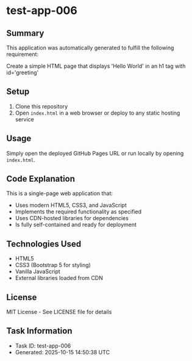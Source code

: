 # test-app-006

## Summary
This application was automatically generated to fulfill the following requirement:

Create a simple HTML page that displays 'Hello World' in an h1 tag with id='greeting'

## Setup
1. Clone this repository
2. Open `index.html` in a web browser or deploy to any static hosting service

## Usage
Simply open the deployed GitHub Pages URL or run locally by opening `index.html`.

## Code Explanation
This is a single-page web application that:
- Uses modern HTML5, CSS3, and JavaScript
- Implements the required functionality as specified
- Uses CDN-hosted libraries for dependencies
- Is fully self-contained and ready for deployment

## Technologies Used
- HTML5
- CSS3 (Bootstrap 5 for styling)
- Vanilla JavaScript
- External libraries loaded from CDN

## License
MIT License - See LICENSE file for details

## Task Information
- Task ID: test-app-006
- Generated: 2025-10-15 14:50:38 UTC
